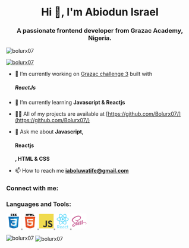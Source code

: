 <h1 align="center">Hi 👋, I'm Abiodun Israel</h1>
<h3 align="center">A passionate frontend developer from Grazac Academy, Nigeria.</h3>

<p align="left"> <img src="https://komarev.com/ghpvc/?username=bolurx07&label=Profile%20views&color=0e75b6&style=flat" alt="bolurx07" /> </p>

<p align="left"> <a href="https://github.com/ryo-ma/github-profile-trophy"><img src="https://github-profile-trophy.vercel.app/?username=bolurx07" alt="bolurx07" /></a> </p>

- 🔭 I’m currently working on [Grazac challenge 3](https://github.com/Bolurx07/Grazac-Challenge-3) built with <h5>ReactJs</h5>

- 🌱 I’m currently learning **Javascript & Reactjs**

- 👨‍💻 All of my projects are available at [https://github.com/Bolurx07/](https://github.com/Bolurx07/)

- 💬 Ask me about **Javascript, <h4>Reactjs</h4>, HTML & CSS**

- 📫 How to reach me **iaboluwatife@gmail.com**

<h3 align="left">Connect with me:</h3>
<p align="left">
</p>

<h3 align="left">Languages and Tools:</h3>
<p align="left"> <a href="https://www.w3schools.com/css/" target="_blank" rel="noreferrer"> <img src="https://raw.githubusercontent.com/devicons/devicon/master/icons/css3/css3-original-wordmark.svg" alt="css3" width="40" height="40"/> </a> <a href="https://www.w3.org/html/" target="_blank" rel="noreferrer"> <img src="https://raw.githubusercontent.com/devicons/devicon/master/icons/html5/html5-original-wordmark.svg" alt="html5" width="40" height="40"/> </a> <a href="https://developer.mozilla.org/en-US/docs/Web/JavaScript" target="_blank" rel="noreferrer"> <img src="https://raw.githubusercontent.com/devicons/devicon/master/icons/javascript/javascript-original.svg" alt="javascript" width="40" height="40"/> </a> <a href="https://reactjs.org/" target="_blank" rel="noreferrer"> <img src="https://raw.githubusercontent.com/devicons/devicon/master/icons/react/react-original-wordmark.svg" alt="react" width="40" height="40"/> </a> <a href="https://sass-lang.com" target="_blank" rel="noreferrer"> <img src="https://raw.githubusercontent.com/devicons/devicon/master/icons/sass/sass-original.svg" alt="sass" width="40" height="40"/> </a> </p>

<p><img align="left" src="https://github-readme-stats.vercel.app/api/top-langs?username=bolurx07&show_icons=true&locale=en&layout=compact" alt="bolurx07" /></p>

<p>&nbsp;<img align="center" src="https://github-readme-stats.vercel.app/api?username=bolurx07&show_icons=true&locale=en" alt="bolurx07" /></p>
